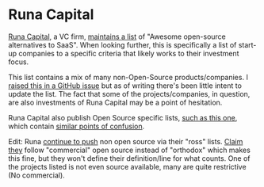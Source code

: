 # Runa Capital

[Runa Capital](https://runacap.com/), a VC firm, [maintains a list](https://github.com/RunaCapital/awesome-oss-alternatives) of "Awesome open-source alternatives to SaaS". When looking further, this is specifically a list of start-up companies to a specific criteria that likely works to their investment focus.

This list contains a mix of many non-Open-Source products/companies. I [raised this in a GitHub issue](https://github.com/RunaCapital/awesome-oss-alternatives/issues/143) but as of writing there's been little intent to update the list. The fact that some of the projects/companies, in question, are also investments of Runa Capital may be a point of hesitation. 

Runa Capital also publish Open Source specific lists, [such as this one](https://runacap.com/ross-index/q2-2022/), which contain [similar points of confusion](https://twitter.com/ssddanbrown/status/1551307892229283841).

Edit: Runa [continue to push](https://twitter.com/ssddanbrown/status/1620855608655364096) non open source via their "ross" lists. [Claim they](https://twitter.com/vinogradovk/status/1620888050447581185) follow "commercial" open source instead of "orthodox" which makes this fine, but they won't define their definition/line for what counts. One of the projects listed is not even source available, many are quite restrictive (No commercial).
